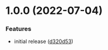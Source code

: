 # 1.0.0 (2022-07-04)


### Features

* initial release ([d320d53](https://github.com/styleboxjs/stylebox/commit/d320d53663ace837346865cd773ec5048a06dcb5))
